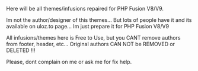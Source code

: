 Here will be all themes/infusions repaired for PHP Fusion V8/V9.

Im not the author/designer of this themes... But lots of people have it and its available on uloz.to page... 
Im just prepare it for PHP Fusion V8/V9

All infusions/themes here is Free to Use, but you CANT remove authors from footer, header, etc...
Original authors CAN NOT be REMOVED or DELETED !!!

Please, dont complain on me or ask me for fix help.
